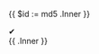 {{ $id := md5 .Inner }}
<div class="checkbox checked">
    <div class="box">
        &#x2714;
    </div>
    {{ .Inner }}
</div>
